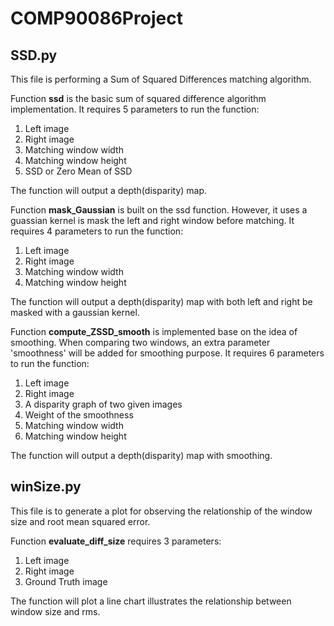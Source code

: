 # COMP90086Project
## SSD.py
This file is performing a Sum of Squared Differences matching algorithm.

Function **ssd** is the basic sum of squared difference algorithm implementation. It requires 5 parameters to run the function:
1. Left image
2. Right image
3. Matching window width
4. Matching window height
5. SSD or Zero Mean of SSD

The function will output a depth(disparity) map.

Function **mask_Gaussian** is built on the ssd function. However, it uses a guassian kernel is mask the left and right window before matching.
It requires 4 parameters to run the function:
1. Left image
2. Right image
3. Matching window width
4. Matching window height

The function will output a depth(disparity) map with both left and right be masked with a gaussian kernel.

Function **compute_ZSSD_smooth** is implemented base on the idea of smoothing. When comparing two windows, 
an extra parameter 'smoothness' will be added for smoothing purpose.
It requires 6 parameters to run the function:
1. Left image
2. Right image
3. A disparity graph of two given images
4. Weight of the smoothness
5. Matching window width
6. Matching window height

The function will output a depth(disparity) map with smoothing.

## winSize.py
This file is to generate a plot for observing the relationship of the window size and root mean squared error.

Function **evaluate_diff_size** requires 3 parameters:
1. Left image
2. Right image
3. Ground Truth image

The function will plot a line chart illustrates the relationship between window size and rms.
